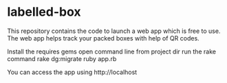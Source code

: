 # labelled-box
This repository contains the code to launch a web app which is free to use. 
The web app helps track your packed boxes with help of QR codes. 

Install the requires gems
open command line from project dir
run the rake command
  rake dg:migrate
  ruby app.rb

You can access the app using http://localhost
